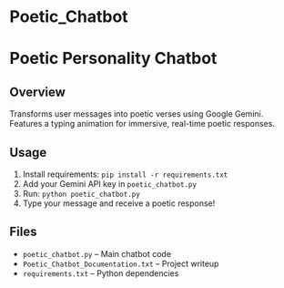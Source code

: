 # Poetic_Chatbot
# Poetic Personality Chatbot

## Overview
Transforms user messages into poetic verses using Google Gemini. Features a typing animation for immersive, real-time poetic responses.

## Usage
1. Install requirements: `pip install -r requirements.txt`
2. Add your Gemini API key in `poetic_chatbot.py`
3. Run: `python poetic_chatbot.py`
4. Type your message and receive a poetic response!

## Files
- `poetic_chatbot.py`  – Main chatbot code
- `Poetic_Chatbot_Documentation.txt`  – Project writeup
- `requirements.txt`  – Python dependencies

